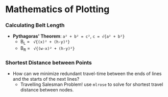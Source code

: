 # Mathematics of Plotting

### Calculating Belt Length
- **Pythagoras' Theorem**: ```a² + b² = c²```, ```c = √{a² + b²}```
  - B<sub>L</sub> = ``` √{(x)² + (h-y)²}```
  - B<sub>R</sub> = ``` √{(w-x)² + (h-y)²}```

### Shortest Distance between Points
- How can we minimize redundant travel-time between the ends of lines and the starts of the next lines?
  - Travelling Salesman Problem! use ```mlrose``` to solve for shortest travel distance between nodes.
